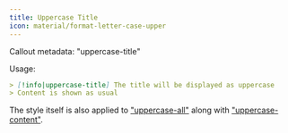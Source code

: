 ```yaml
---
title: Uppercase Title
icon: material/format-letter-case-upper
---
```


Callout metadata: "uppercase-title"

Usage:

```md
> [!info|uppercase-title] The title will be displayed as uppercase
> Content is shown as usual
```

The style itself is also applied to ["uppercase-all"](../combined-styling/page-14.md)
along with ["uppercase-content"](../content-styling/page-4.md).

